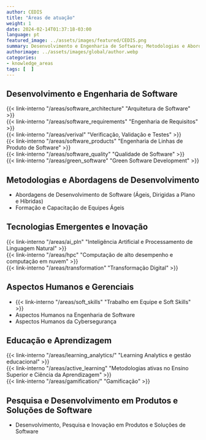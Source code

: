 ```yaml
---
author: CEDIS
title: "Áreas de atuação"
weight: 1
date: 2024-02-14T01:37:18-03:00
language: pt
featured_image: ../assets/images/featured/CEDIS.png
summary: Desenvolvimento e Engenharia de Software; Metodologias e Abordagens de Desenvolvimento; Tecnologias Emergentes e Inovação; Aspectos Humanos e Gerenciais; Educação e Aprendizagem; Pesquisa e Desenvolvimento em Produtos e Soluções de Software. Conheça mais.
authorimage: ../assets/images/global/author.webp
categories:
- knowledge_areas
tags: [  ]
---
```

## Desenvolvimento e Engenharia de Software
{{< link-interno "/areas/software_architecture" "Arquitetura de Software" >}}<br>
{{< link-interno "/areas/software_requirements" "Engenharia de Requisitos" >}}<br>
{{< link-interno "/areas/verival" "Verificação, Validação e Testes" >}}<br>
{{< link-interno "/areas/software_products" "Engenharia de Linhas de Produto de Software" >}}<br>
{{< link-interno "/areas/software_quality" "Qualidade de Software" >}}<br>
{{< link-interno "/areas/green_software" "Green Software Development" >}}
## Metodologias e Abordagens de Desenvolvimento
- Abordagens de Desenvolvimento de Software (Ágeis, Dirigidas a Plano e Híbridas)
- Formação e Capacitação de Equipes Ágeis
## Tecnologias Emergentes e Inovação
{{< link-interno "/areas/ai_pln" "Inteligência Artificial e Processamento de Linguagem Natural" >}}<br>
{{< link-interno "/areas/hpc" "Computação de alto desempenho e computação em nuvem" >}}<br>
{{< link-interno "/areas/transformation" "Transformação Digital" >}}
## Aspectos Humanos e Gerenciais
- {{< link-interno "/areas/soft_skills" "Trabalho em Equipe e Soft Skills" >}}<br>
- Aspectos Humanos na Engenharia de Software
- Aspectos Humanos da Cybersegurança
## Educação e Aprendizagem
{{< link-interno "/areas/learning_analytics/" "Learning Analytics e gestão educacional" >}}<br>
{{< link-interno "/areas/active_learning" "Metodologias ativas no Ensino Superior e Ciência da Aprendizagem" >}}<br>
{{< link-interno "/areas/gamification/" "Gamificação" >}}
## Pesquisa e Desenvolvimento em Produtos e Soluções de Software
- Desenvolvimento, Pesquisa e Inovação em Produtos e Soluções de Software